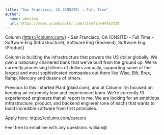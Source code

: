 ```yaml
---
title: "San Francisco, CA (ONSITE) : Full Time"
author:
  name: whockey
  url: https://news.ycombinator.com/item?id=44763729
---
```


<JobNavigation />

Column (<a href="https:&#x2F;&#x2F;column.com&#x2F;" rel="nofollow">https:&#x2F;&#x2F;column.com&#x2F;</a>) - San Francisco, CA (ONSITE) - Full Time - Software Eng (Infrastructure), Software Eng (Backend), Software Eng (Product)

Column is building the infrastructure that powers the US dollar globally. We own a nationally chartered bank that we&#x27;ve built from the ground up. We&#x27;re currently processing trillions of dollars annually, supporting some of the largest and most sophisticated companies out there like Wise, Bilt, Brex, Ramp, Mercury and dozens of others.

Previous to this I started Plaid (plaid.com), and at Column I&#x27;m focused on keeping an extremely lean and experienced team. We&#x27;re currently 10 experienced engineers that all report to me. We are looking for an ambitious infrastructure, product, and backend engineer (one of each) that wants to build incredible software from first principles.

Apply here: <a href="https:&#x2F;&#x2F;column.com&#x2F;careers" rel="nofollow">https:&#x2F;&#x2F;column.com&#x2F;careers</a>

Feel free to email me with any questions: william@
<JobApplication />
